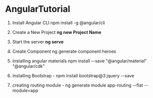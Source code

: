 # AngularTutorial

1. Install Angular CLI
npm install -g @angular/cli

2. Create a New Project 
<b>ng new  Project Name </b>

3. Start the server  <b> ng serve </b>

4. Create Component ng generate component heroes

5. Installing angular materials  npm install --save "@angular/material" "@angular/cdk"

6. Installing Bootstrap - npm install bootstrap@3 jquery --save

7. creating routing module - ng generate module app-routing --flat --module=app
